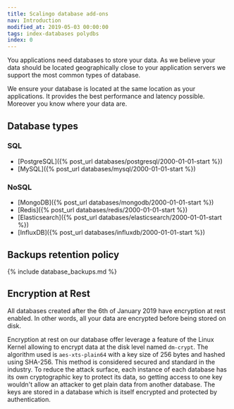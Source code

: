 ```yaml
---
title: Scalingo database add-ons
nav: Introduction
modified_at: 2019-05-03 00:00:00
tags: index-databases polydbs
index: 0
---
```


You applications need databases to store your data. As we believe your data
should be located geographically close to your application servers we support
the most common types of database.

We ensure your database is located at the same location as your applications.
It provides the best performance and latency possible. Moreover you know where
your data are.

## Database types

### SQL

* [PostgreSQL]({% post_url databases/postgresql/2000-01-01-start %})
* [MySQL]({% post_url databases/mysql/2000-01-01-start %})

### NoSQL

* [MongoDB]({% post_url databases/mongodb/2000-01-01-start %})
* [Redis]({% post_url databases/redis/2000-01-01-start %})
* [Elasticsearch]({% post_url databases/elasticsearch/2000-01-01-start %})
* [InfluxDB]({% post_url databases/influxdb/2000-01-01-start %})

## Backups retention policy

{% include database_backups.md %}

## Encryption at Rest

All databases created after the 6th of January 2019 have encryption at rest
enabled. In other words, all your data are encrypted before being stored on
disk.

Encryption at rest on our database offer leverage a feature of the Linux Kernel
allowing to encrypt data at the disk level named `dm-crypt`. The algorithm used
is `aes-xts-plain64` with a key size of 256 bytes and hashed using SHA-256. This
method is considered secured and standard in the industry. To reduce the attack
surface, each instance of each database has its own cryptographic key to protect
its data, so getting access to one key wouldn't allow an attacker to get plain
data from another database. The keys are stored in a database which is itself
encrypted and protected by authentication.
